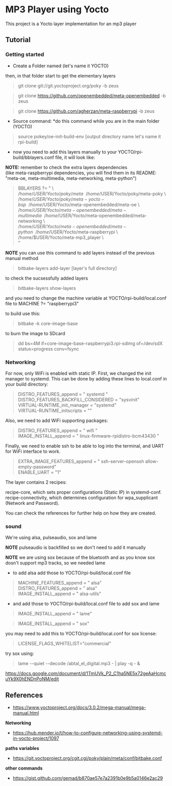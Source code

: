 # MP3 Player using Yocto

This project is a Yocto layer implementation for an mp3 player

## Tutorial

### Getting started

- Create a Folder named (let's name it YOCTO)

then, in that folder start to get the elementary layers

>git clone git://git.yoctoproject.org/poky -b zeus 

>git clone https://github.com/openembedded/meta-openembedded -b zeus 

>git clone https://github.com/agherzan/meta-raspberrypi -b zeus 

- Source command: *do this command while you are in the main folder (YOCTO)

> source pokey/oe-init-build-env [output directory name let's name it rpi-build]

- now you need to add this layers manually to your YOCTO/rpi-build/bblayers.conf file, it will look like:

**NOTE:** remember to check the extra layers dependencies \
(like meta-raspberrypi dependencies, you will find them in its README: "meta-oe, meta-multimedia, meta-networking, meta-python")

>BBLAYERS ?= " \ \
>  /home/$USER/Yocto/poky/meta \ \
>  /home/$USER/Yocto/poky/meta-poky \ \
>  /home/$USER/Yocto/poky/meta-yocto-bsp \ \
>  /home/$USER/Yocto/meta-openembedded/meta-oe \ \
>  /home/$USER/Yocto/meta-openembedded/meta-multimedia \ \
>  /home/$USER/Yocto/meta-openembedded/meta-networking \ \
>  /home/$USER/Yocto/meta-openembedded/meta-python \ \
>  /home/$USER/Yocto/meta-raspberrypi \ \
>  /home/$USER/Yocto/meta-mp3_player \ \
>  "

**NOTE** you can use this command to add layers instead of the previous manual method
>bitbake-layers add-layer [layer's full directory]

to check the sucsessfully added layers
>bitbake-layers show-layers

and you need to change the machine variable at YOCTO/rpi-build/local.conf file to MACHINE ?= "raspberrypi3"

to build use this:
> bitbake -k core-image-base

to burn the image to SDcard
>dd bs=4M if=core-image-base-raspberrypi3.rpi-sdimg of=/dev/sdX status=progress conv=fsync

### Networking

For now, only WiFi is enabled with static IP. 
First, we changed the init manager to systemd. This can be done by adding these lines to local.conf in your build directory:

> DISTRO_FEATURES_append = " systemd "\
> DISTRO_FEATURES_BACKFILL_CONSIDERED = "sysvinit"\
> VIRTUAL-RUNTIME_init_manager = "systemd"\
> VIRTUAL-RUNTIME_initscripts = ""


Also, we need to add WiFi supporting packages:

> DISTRO_FEATURES_append = " wifi " \
> IMAGE_INSTALL_append = " linux-firmware-rpidistro-bcm43430 "

Finally, we need to enable ssh to be able to log into the terminal, and UART for WiFi interface to work.

> EXTRA_IMAGE_FEATURES_append = " ssh-server-openssh allow-empty-password" \
> ENABLE_UART = "1"

The layer contains 2 recipes:

recipe-core, which sets proper configurations (Static IP) in systemd-conf. \
recipe-connectivity, which determines configuration for wpa_supplicant (Network and Password).

You can check the references for further help on how they are created.

### sound

We're using alsa, pulseaudio, sox and lame

**NOTE** pulseaudio is backfilled so we don't need to add it manually

**NOTE** we are using sox because of the bluetooth and as you know sox dosn't support mp3 tracks, so we needed lame 

- to add alsa add those to YOCTO/rpi-build/local.conf file

>MACHINE_FEATURES_append = " alsa" \
>DISTRO_FEATURES_append = " alsa" \
>IMAGE_INSTALL_append = " alsa-utils"

- and add those to YOCTO/rpi-build/local.conf file to add sox and lame

>IMAGE_INSTALL_append = " lame"

>IMAGE_INSTALL_append = " sox"

you may need to add this to YOCTO/rpi-build/local.conf for sox license:

> LICENSE_FLAGS_WHITELIST="commercial"

try sox using:

> lame --quiet --decode /abtal_el_digital.mp3 - | play -q - &
 

https://docs.google.com/document/d/1TmUVk_P2_C1ha5NE5x72geAaHcmcuYk9X0hENDnPoNM/edit

## References

- https://www.yoctoproject.org/docs/3.0.2/mega-manual/mega-manual.html

**Networking**

- https://hub.mender.io/t/how-to-configure-networking-using-systemd-in-yocto-project/1097

**paths variables**

- https://git.yoctoproject.org/cgit.cgi/poky/plain/meta/conf/bitbake.conf

**other commands**
- https://gist.github.com/gemad/b870ae57e7a2391b0e9b5a0146e2ac29

